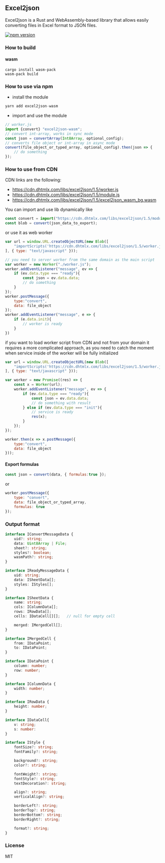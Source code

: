 Excel2json
--------------

Excel2json is a Rust and WebAssembly-based library that allows easily converting files in Excel format to JSON files.

[![npm version](https://badge.fury.io/js/excel2json-wasm.svg)](https://badge.fury.io/js/excel2json-wasm)

### How to build

#### wasm

```
cargo install wasm-pack
wasm-pack build
```


### How to use via npm

- install the module

```js
yarn add excel2json-wasm
```
- import and use the module

```js
// worker.js
import {convert} "excel2json-wasm";
// convert int-array, works in sync mode
const json = convertArray(Int8Array, optional_config);
// converts file object or int-array in async mode
convert(file_object_or_typed_array, optional_config).then(json => {
    // do something
});
```


### How to use from CDN

CDN links are the following:

- https://cdn.dhtmlx.com/libs/excel2json/1.5/worker.js
- https://cdn.dhtmlx.com/libs/excel2json/1.5/module.js
- https://cdn.dhtmlx.com/libs/excel2json/1.5/excel2json_wasm_bg.wasm


You can import and use lib dynamically like

```js
const convert = import("https://cdn.dhtmlx.com/libs/excel2json/1.5/module.js");
const blob = convert(json_data_to_export);
```

or use it as web worker

```js
var url = window.URL.createObjectURL(new Blob([
    "importScripts('https://cdn.dhtmlx.com/libs/excel2json/1.5/worker.js');"
], { type: "text/javascript" }));

// you need to server worker from the same domain as the main script
var worker = new Worker("./worker.js");
worker.addEventListener("message", ev => {
    if (ev.data.type === "ready"){
        const json = ev.data.data;
        // do something
    }
});
worker.postMessage({
    type:"convert",
    data: file_object
});
worker.addEventListener("message", e => {
    if (e.data.init){
        // worker is ready
    }
})
```

if you want to load worker script from CDN and not from your domain it requires a more complicated approach, as you need to catch the moment when service inside of the worker will be fully initialized

```js
var url = window.URL.createObjectURL(new Blob([
    "importScripts('https://cdn.dhtmlx.com/libs/excel2json/1.5/worker.js');"
], { type: "text/javascript" }));

var worker = new Promise((res) => {
    const x = Worker(url);
    worker.addEventListener("message", ev => {
        if (ev.data.type === "ready"){
            const json = ev.data.data;
            // do something with result
        } else if (ev.data.type === "init"){
            // service is ready
            res(x);
        }
    });
});

worker.then(x => x.postMessage({
    type:"convert",
    data: file_object
}));
```

#### Export formulas


```js
const json = convert(data, { formulas:true });
```

or

```js
worker.postMessage({
    type: "convert",
    data: file_object_or_typed_array,
    formulas: true
});
```

### Output format

```ts
interface IConvertMessageData {
    uid?: string;
    data: Uint8Array | File;
    sheet?: string;
    styles?: boolean;
    wasmPath?: string;
}

interface IReadyMessageData {
    uid: string;
    data: ISheetData[];
    styles: IStyles[];
}

interface ISheetData {
    name: string;
    cols: IColumnData[];
    rows: IRowData[];
    cells: IDataCell[][];   // null for empty cell

    merged: IMergedCell[];
}

interface IMergedCell {
    from: IDataPoint;
    to: IDataPoint;
}

interface IDataPoint {
    column: number;
    row: number;
}

interface IColumnData {
    width: number;
}

interface IRowData {
    height: number;
}

interface IDataCell{
    v: string;
    s: number:
}

interface IStyle {
    fontSize?: string;
    fontFamily?: string;

    background?: string;
    color?: string;

    fontWeight?: string;
    fontStyle?: string;
    textDecoration?: string;

    align?: string;
    verticalAlign?: string;

    borderLeft?: string;
    borderTop?: string;
    borderBottom?: string;
    borderRight?: string;

    format?: string;
}
```

### License

MIT
